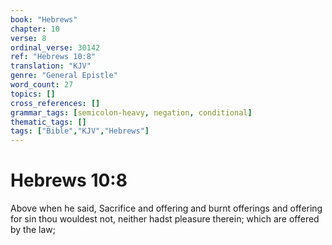 ```yaml
---
book: "Hebrews"
chapter: 10
verse: 8
ordinal_verse: 30142
ref: "Hebrews 10:8"
translation: "KJV"
genre: "General Epistle"
word_count: 27
topics: []
cross_references: []
grammar_tags: [semicolon-heavy, negation, conditional]
thematic_tags: []
tags: ["Bible","KJV","Hebrews"]
---
```


# Hebrews 10:8

Above when he said, Sacrifice and offering and burnt offerings and offering for sin thou wouldest not, neither hadst pleasure therein; which are offered by the law;

